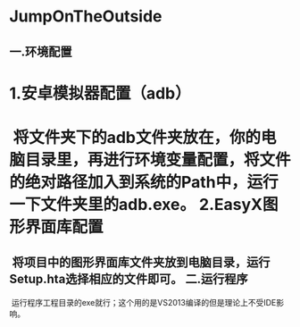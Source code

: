 # JumpOnTheOutside
一.环境配置
-----------------------
1.安卓模拟器配置（adb）
==========================
  将文件夹下的adb文件夹放在，你的电脑目录里，再进行环境变量配置，将文件的绝对路径加入到系统的Path中，运行一下文件夹里的adb.exe。
2.EasyX图形界面库配置
==========================
  将项目中的图形界面库文件夹放到电脑目录，运行Setup.hta选择相应的文件即可。
二.运行程序
------------------------
  运行程序工程目录的exe就行；这个用的是VS2013编译的但是理论上不受IDE影响。
